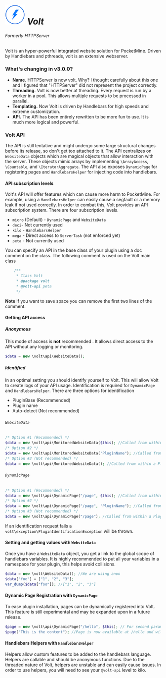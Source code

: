 ![Volt Icon](/resources/smallicon.png) ***Volt***
====
###### Formerly HTTPServer

Volt is an hyper-powerful integrated website solution for PocketMine. Driven by Handlebars and pthreads, volt is an extensive webserver.

### What's changing in v3.0.0?
* **Name.** HTTPServer is now volt. Why? I thought carefully about this one and I figured that "HTTPServer" did not represent the project correctly.
* **Threading.** Volt is now better at threading. Every request is run by a worker in a pool. This allows multiple requests to be processed in parallel. 
* **Templating.** Now Volt is driven by Handlebars for high speeds and extreme customization.
* **API.** The API has been entirely rewritten to be more fun to use. It is much more logical and powerful.

### Volt API
The API is still tentative and might undergo some large structural changes before its release, so don't get too attached to it. The API centralizes on `WebsiteData` objects which are magical objects that allow interaction with the server. These objects mimic arrays by implementing `\ArrayAccess`, `\Countable`, and `\IteratorAggregate`. The API also exposes `DynamicPage` for registering pages and `HandlebarsHelper` for injecting code into handlebars.

#### API subscription levels
Volt's API will offer features which can cause more harm to PocketMine. For example, using a `HandlebarsHelper` can easily cause a segfault or a memory leak if not used correctly. In order to combat this, Volt provides an API subscription system. There are four subscription levels. 
* `micro` (Default) - `DynamicPage` and `WebsiteData`
* `deci`- Not currently used
* `kilo` - `HandlebarsHelper`
* `mega` - Direct access to `ServerTask` (not enforced yet)
* `peta` - Not currently used

You can specify an API in the base class of your plugin using a doc comment on the class. The following comment is used on the Volt main class
```php
    /**
     * Class Volt
     * @package volt
     * @volt-api peta
     */
```
**Note** If you want to save space you can remove the first two lines of the comment.

#### Getting API access
##### Anonymous
This mode of access is **not** recommended . It allows direct access to the API without any logging or monitoring.
```php
$data = new \volt\api\WebsiteData();
```
##### Identified 
In an optimal setting you should identify yourself to Volt. This will allow Volt to create logs of your API usage. Identification is required for `DynamicPage` and `HandlebarsHelper`. There are three options for identification
* PluginBase (Recommended)
* Plugin name
* Auto-detect (Not recommended)

###### `WebsiteData`
```php
/* Option #1 (Recommended) */
$data = new \volt\api\MonitoredWebsiteData($this); //Called from within a PluginBase
/* Option #2 */
$data = new \volt\api\MonitoredWebsiteData("PluginName"); //Called from anywhere
/* Option #3 (Not recommended) */
$data = new \volt\api\MonitoredWebsiteData(); //Called from within a PluginBase, and requires class name to equal plugin name
```
###### `DynamicPage`
```php
/* Option #1 (Recommended) */
$data = new \volt\api\DynamicPage("/page", $this); //Called from within a PluginBase
/* Option #2 */
$data = new \volt\api\DynamicPage("/page", "PluginName"); //Called from anywhere
/* Option #3 (Not recommended) */
$data = new \volt\api\DynamicPage("/page"); //Called from within a PluginBase, and requires class name to equal plugin name
```

If an identification request fails a `volt\exception\PluginIdentificationException` will be thrown.

#### Setting and getting values with `WebsiteData`
Once you have a `WebsiteData` object, you get a link to the global scope of handlebars variables. It is highly recommended to put all your variables in a namespace for your plugin, this helps avoid collisions.
```php
$data = new \volt\WebsiteData(); //We are using anon
$data["foo"] = ["1", "2", "3"];
var_dump($data["foo"]); //["1", "2", "3"]
```

#### Dynamic Page Registration with `DynamicPage`
To ease plugin installation, pages can be dynamically registered into Volt. This feature is still experimental and may be expanded upon in a future release.
```php
$page = new \volt\api\DynamicPage("/hello", $this); // For second param see identified. 
$page("This is the content"); //Page is now available at /hello and will display "This is the content"
```

#### Handlebars Helpers with `HandlebarsHelper`
Helpers allow custom features to be added to the handlebars language. Helpers are callable and should be anonymous functions. Due to the threaded nature of Volt, helpers are unstable and can easily cause issues. In order to use helpers, you will need to see your `@volt-api` level to kilo.